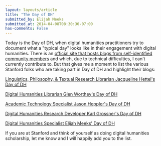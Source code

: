```yaml
---
layout: layouts/article
title: "The Day of DH"
submitted_by: Elijah Meeks
submitted_at: 2014-04-08T08:30:30-07:00
has-comments: False
---
```


Today is the Day of DH, when digital humanities practitioners try to document what a "typical day" looks like in their engagement with digital humanities. There is an [official site that hosts blogs from self-identified community members](http://dayofdh2014.matrix.msu.edu/) and which, due to technical difficulties, I can't currently contribute to. But that gives me a moment to list the various Stanford folks who are taking part in Day of DH and highlight their blogs:


[Linguistics, Philosophy, & Textual Research Librarian Jacqueline Hettel's Day of DH](http://dayofdh2014.matrix.msu.edu/linguabrarian1/)


[Digital Humanities Librarian Glen Worthey's Day of DH](http://dayofdh2014.matrix.msu.edu/glenworthey/)


[Academic Technology Specialist Jason Heppler's Day of DH](http://dayofdh2014.matrix.msu.edu/jasonheppler/)


[Digital Humanities Research Developer Karl Grossner's Day of DH](http://dayofdh2014.matrix.msu.edu/computingplace/)


[Digital Humanities Specialist Elijah Meeks' Day of DH](http://dayofdh2014.matrix.msu.edu/elijahmeeks/)


If you are at Stanford and think of yourself as doing digital humanities scholarship, let me know and I will happily add you to the list.


 